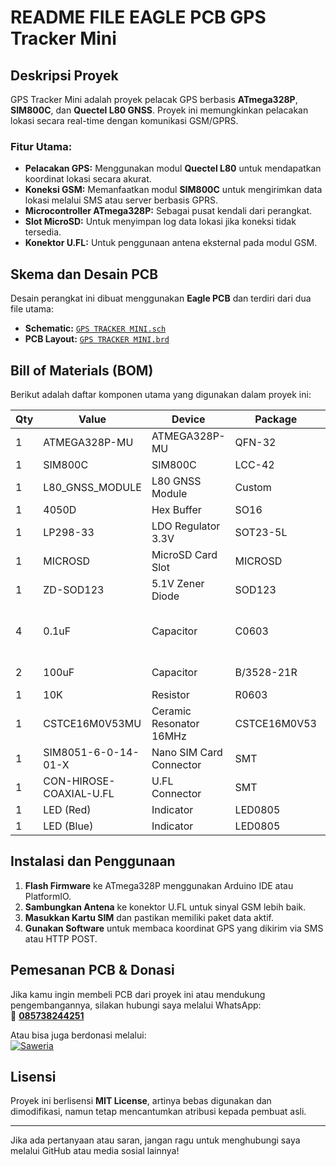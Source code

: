 # README FILE EAGLE PCB GPS Tracker Mini

## Deskripsi Proyek
GPS Tracker Mini adalah proyek pelacak GPS berbasis **ATmega328P**, **SIM800C**, dan **Quectel L80 GNSS**. Proyek ini memungkinkan pelacakan lokasi secara real-time dengan komunikasi GSM/GPRS.

### Fitur Utama:
- **Pelacakan GPS:** Menggunakan modul **Quectel L80** untuk mendapatkan koordinat lokasi secara akurat.
- **Koneksi GSM:** Memanfaatkan modul **SIM800C** untuk mengirimkan data lokasi melalui SMS atau server berbasis GPRS.
- **Microcontroller ATmega328P:** Sebagai pusat kendali dari perangkat.
- **Slot MicroSD:** Untuk menyimpan log data lokasi jika koneksi tidak tersedia.
- **Konektor U.FL:** Untuk penggunaan antena eksternal pada modul GSM.

## Skema dan Desain PCB
Desain perangkat ini dibuat menggunakan **Eagle PCB** dan terdiri dari dua file utama:
- **Schematic:** [`GPS TRACKER MINI.sch`](./GPS%20TRACKER%20MINI.sch)
- **PCB Layout:** [`GPS TRACKER MINI.brd`](./GPS%20TRACKER%20MINI.brd)

## Bill of Materials (BOM)
Berikut adalah daftar komponen utama yang digunakan dalam proyek ini:

| Qty | Value | Device | Package | Parts |
|----|------|--------|---------|-------|
| 1  | ATMEGA328P-MU | ATMEGA328P-MU | QFN-32 | U1 |
| 1  | SIM800C | SIM800C | LCC-42 | U2 |
| 1  | L80_GNSS_MODULE | L80 GNSS Module | Custom | U3 |
| 1  | 4050D | Hex Buffer | SO16 | IC1 |
| 1  | LP298-33 | LDO Regulator 3.3V | SOT23-5L | IC2 |
| 1  | MICROSD | MicroSD Card Slot | MICROSD | X1 |
| 1  | ZD-SOD123 | 5.1V Zener Diode | SOD123 | ZD1 |
| 4  | 0.1uF | Capacitor | C0603 | C3, C15, C19, C21 |
| 2  | 100uF | Capacitor | B/3528-21R | C4, C5 |
| 1  | 10K | Resistor | R0603 | R1 |
| 1  | CSTCE16M0V53MU | Ceramic Resonator 16MHz | CSTCE16M0V53 | Y1 |
| 1  | SIM8051-6-0-14-01-X | Nano SIM Card Connector | SMT | J1 |
| 1  | CON-HIROSE-COAXIAL-U.FL | U.FL Connector | SMT | GSM |
| 1  | LED (Red) | Indicator | LED0805 | ACT |
| 1  | LED (Blue) | Indicator | LED0805 | LED4 |



## Instalasi dan Penggunaan
1. **Flash Firmware** ke ATmega328P menggunakan Arduino IDE atau PlatformIO.
2. **Sambungkan Antena** ke konektor U.FL untuk sinyal GSM lebih baik.
3. **Masukkan Kartu SIM** dan pastikan memiliki paket data aktif.
4. **Gunakan Software** untuk membaca koordinat GPS yang dikirim via SMS atau HTTP POST.

## Pemesanan PCB & Donasi
Jika kamu ingin membeli PCB dari proyek ini atau mendukung pengembangannya, silakan hubungi saya melalui WhatsApp:  
📲 **[085738244251](https://wa.me/6285738244251)**

Atau bisa juga berdonasi melalui:  
[![Saweria](https://img.shields.io/badge/Support%20Me-Saweria-orange?style=flat-square)](https://saweria.co/duwiarsana)

## Lisensi
Proyek ini berlisensi **MIT License**, artinya bebas digunakan dan dimodifikasi, namun tetap mencantumkan atribusi kepada pembuat asli.

---
Jika ada pertanyaan atau saran, jangan ragu untuk menghubungi saya melalui GitHub atau media sosial lainnya!
